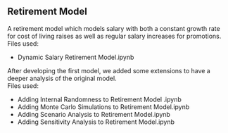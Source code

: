 ## Retirement Model

A retirement model which models salary with both a constant growth rate for cost of living raises as well as regular salary increases for promotions. <br>
Files used:
- Dynamic Salary Retirement Model.ipynb

After developing the first model, we added some extensions to have a deeper analysis of the original model.<br>
Files used:
- Adding Internal Randomness to Retirement Model .ipynb
- Adding Monte Carlo Simulations to Retirement Model.ipynb
- Adding Scenario Analysis to Retirement Model.ipynb
- Adding Sensitivity Analysis to Retirement Model.ipynb
